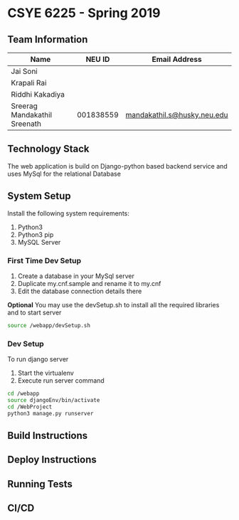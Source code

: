 # CSYE 6225 - Spring 2019

## Team Information

| Name | NEU ID | Email Address |
| --- | --- | --- |
| Jai Soni| | |
| Krapali Rai| | |
| Riddhi Kakadiya| | |
| Sreerag Mandakathil Sreenath| 001838559| mandakathil.s@husky.neu.edu|


## Technology Stack
The web application is build on Django-python based backend service and uses MySql for the relational Database

## System Setup
Install the following system requirements:
1. Python3
2. Python3 pip
3. MySQL Server

### First Time Dev Setup
1. Create a database in your MySql server
2. Duplicate my.cnf.sample and rename it to my.cnf
3. Edit the database connection details there

**Optional**
You may use the devSetup.sh to install all the required libraries and to start server

```bash
source /webapp/devSetup.sh
```

### Dev Setup
To run django server
1. Start the virtualenv
2. Execute run server command

```bash
cd /webapp
source djangoEnv/bin/activate
cd /WebProject
python3 manage.py runserver
```


## Build Instructions


## Deploy Instructions


## Running Tests


## CI/CD


